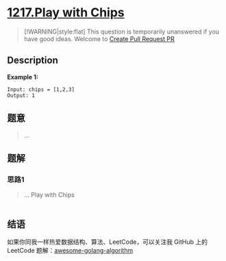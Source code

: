 # [1217.Play with Chips][title]

> [!WARNING|style:flat]
> This question is temporarily unanswered if you have good ideas. Welcome to [Create Pull Request PR](https://github.com/kylesliu/awesome-golang-algorithm)

## Description

**Example 1:**

```
Input: chips = [1,2,3]
Output: 1
```

## 题意
> ...

## 题解

### 思路1
> ...
Play with Chips
```go
```


## 结语

如果你同我一样热爱数据结构、算法、LeetCode，可以关注我 GitHub 上的 LeetCode 题解：[awesome-golang-algorithm][me]

[title]: https://leetcode.com/problems/play-with-chips/
[me]: https://github.com/kylesliu/awesome-golang-algorithm
